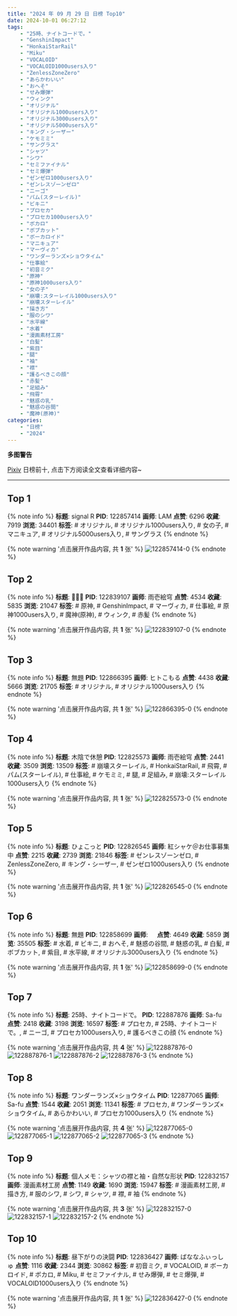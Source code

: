 ```yaml
---
title: "2024 年 09 月 29 日 日榜 Top10"
date: 2024-10-01 06:27:12
tags:
    - "25時、ナイトコードで。"
    - "GenshinImpact"
    - "HonkaiStarRail"
    - "Miku"
    - "VOCALOID"
    - "VOCALOID1000users入り"
    - "ZenlessZoneZero"
    - "あらかわいい"
    - "おへそ"
    - "せみ爆弾"
    - "ウィンク"
    - "オリジナル"
    - "オリジナル1000users入り"
    - "オリジナル3000users入り"
    - "オリジナル5000users入り"
    - "キング・シーザー"
    - "ケモミミ"
    - "サングラス"
    - "シャツ"
    - "シワ"
    - "セミファイナル"
    - "セミ爆弾"
    - "ゼンゼロ1000users入り"
    - "ゼンレスゾーンゼロ"
    - "ニーゴ"
    - "パム(スターレイル)"
    - "ビキニ"
    - "プロセカ"
    - "プロセカ1000users入り"
    - "ボカロ"
    - "ボブカット"
    - "ボーカロイド"
    - "マニキュア"
    - "マーヴィカ"
    - "ワンダーランズ×ショウタイム"
    - "仕事絵"
    - "初音ミク"
    - "原神"
    - "原神1000users入り"
    - "女の子"
    - "崩壊:スターレイル1000users入り"
    - "崩壊スターレイル"
    - "描き方"
    - "服のシワ"
    - "水平線"
    - "水着"
    - "漫画素材工房"
    - "白髪"
    - "紫目"
    - "腿"
    - "袖"
    - "襟"
    - "護るべきこの顔"
    - "赤髪"
    - "足組み"
    - "飛霄"
    - "魅惑の乳"
    - "魅惑の谷間"
    - "魔神(原神)"
categories:
    - "日榜"
    - "2024"
---
```


<i class="fa fa-triangle-exclamation"></i>**多图警告**<i class="fa fa-triangle-exclamation"></i>

[Pixiv](https://www.pixiv.net/) 日榜前十, 点击下方阅读全文查看详细内容~

<!-- more -->

---

## Top 1

{% note info %}
**标题**: signal R
**PID**: 122857414 **画师**: LAM
**点赞**: 6296 **收藏**: 7919 **浏览**: 34401
**标签**: # オリジナル, # オリジナル1000users入り, # 女の子, # マニキュア, # オリジナル5000users入り, # サングラス
{% endnote %}

{% note warning '点击展开作品内容, 共 **1** 张' %}
![122857414-0](https://i.pixiv.re/img-original/img/2024/09/29/00/00/35/122857414_p0.jpg)
{% endnote %}

## Top 2

{% note info %}
**标题**: 🍁🍁🍁
**PID**: 122839107 **画师**: 雨壱絵穹
**点赞**: 4534 **收藏**: 5835 **浏览**: 21047
**标签**: # 原神, # GenshinImpact, # マーヴィカ, # 仕事絵, # 原神1000users入り, # 魔神(原神), # ウィンク, # 赤髪
{% endnote %}

{% note warning '点击展开作品内容, 共 **1** 张' %}
![122839107-0](https://i.pixiv.re/img-original/img/2024/09/28/13/06/43/122839107_p0.png)
{% endnote %}

## Top 3

{% note info %}
**标题**: 無題
**PID**: 122866395 **画师**: ヒトこもる
**点赞**: 4438 **收藏**: 5666 **浏览**: 21705
**标签**: # オリジナル, # オリジナル1000users入り
{% endnote %}

{% note warning '点击展开作品内容, 共 **1** 张' %}
![122866395-0](https://i.pixiv.re/img-original/img/2024/09/29/08/34/57/122866395_p0.png)
{% endnote %}

## Top 4

{% note info %}
**标题**: 木陰で休憩
**PID**: 122825573 **画师**: 雨壱絵穹
**点赞**: 2441 **收藏**: 3509 **浏览**: 13509
**标签**: # 崩壊スターレイル, # HonkaiStarRail, # 飛霄, # パム(スターレイル), # 仕事絵, # ケモミミ, # 腿, # 足組み, # 崩壊:スターレイル1000users入り
{% endnote %}

{% note warning '点击展开作品内容, 共 **1** 张' %}
![122825573-0](https://i.pixiv.re/img-original/img/2024/09/28/00/00/20/122825573_p0.png)
{% endnote %}

## Top 5

{% note info %}
**标题**: ひょこっと
**PID**: 122826545 **画师**: 紅シャケ＠お仕事募集中
**点赞**: 2215 **收藏**: 2739 **浏览**: 21846
**标签**: # ゼンレスゾーンゼロ, # ZenlessZoneZero, # キング・シーザー, # ゼンゼロ1000users入り
{% endnote %}

{% note warning '点击展开作品内容, 共 **1** 张' %}
![122826545-0](https://i.pixiv.re/img-original/img/2024/09/28/00/17/30/122826545_p0.jpg)
{% endnote %}

## Top 6

{% note info %}
**标题**: 無題
**PID**: 122858699 **画师**: ㅤ
**点赞**: 4649 **收藏**: 5859 **浏览**: 35505
**标签**: # 水着, # ビキニ, # おへそ, # 魅惑の谷間, # 魅惑の乳, # 白髪, # ボブカット, # 紫目, # 水平線, # オリジナル3000users入り
{% endnote %}

{% note warning '点击展开作品内容, 共 **1** 张' %}
![122858699-0](https://i.pixiv.re/img-original/img/2024/09/29/00/28/42/122858699_p0.png)
{% endnote %}

## Top 7

{% note info %}
**标题**: 25時、ナイトコードで。
**PID**: 122887876 **画师**: Sa-fu
**点赞**: 2418 **收藏**: 3198 **浏览**: 16597
**标签**: # プロセカ, # 25時、ナイトコードで。, # ニーゴ, # プロセカ1000users入り, # 護るべきこの顔
{% endnote %}

{% note warning '点击展开作品内容, 共 **4** 张' %}
![122887876-0](https://i.pixiv.re/img-original/img/2024/09/29/22/11/14/122887876_p0.jpg)
![122887876-1](https://i.pixiv.re/img-original/img/2024/09/29/22/11/14/122887876_p1.jpg)
![122887876-2](https://i.pixiv.re/img-original/img/2024/09/29/22/11/14/122887876_p2.jpg)
![122887876-3](https://i.pixiv.re/img-original/img/2024/09/29/22/11/14/122887876_p3.jpg)
{% endnote %}

## Top 8

{% note info %}
**标题**: ワンダーランズ×ショウタイム
**PID**: 122877065 **画师**: Sa-fu
**点赞**: 1544 **收藏**: 2051 **浏览**: 11341
**标签**: # プロセカ, # ワンダーランズ×ショウタイム, # あらかわいい, # プロセカ1000users入り
{% endnote %}

{% note warning '点击展开作品内容, 共 **4** 张' %}
![122877065-0](https://i.pixiv.re/img-original/img/2024/09/29/16/46/48/122877065_p0.jpg)
![122877065-1](https://i.pixiv.re/img-original/img/2024/09/29/16/46/48/122877065_p1.jpg)
![122877065-2](https://i.pixiv.re/img-original/img/2024/09/29/16/46/48/122877065_p2.jpg)
![122877065-3](https://i.pixiv.re/img-original/img/2024/09/29/16/46/48/122877065_p3.jpg)
{% endnote %}

## Top 9

{% note info %}
**标题**: 個人メモ：シャツの襟と袖・自然な形状
**PID**: 122832157 **画师**: 漫画素材工房
**点赞**: 1149 **收藏**: 1690 **浏览**: 15947
**标签**: # 漫画素材工房, # 描き方, # 服のシワ, # シワ, # シャツ, # 襟, # 袖
{% endnote %}

{% note warning '点击展开作品内容, 共 **3** 张' %}
![122832157-0](https://i.pixiv.re/img-original/img/2024/09/28/06/00/05/122832157_p0.jpg)
![122832157-1](https://i.pixiv.re/img-original/img/2024/09/28/06/00/05/122832157_p1.jpg)
![122832157-2](https://i.pixiv.re/img-original/img/2024/09/28/06/00/05/122832157_p2.jpg)
{% endnote %}

## Top 10

{% note info %}
**标题**: 昼下がりの決闘
**PID**: 122836427 **画师**: ばななふぃっしゅ
**点赞**: 1116 **收藏**: 2344 **浏览**: 30862
**标签**: # 初音ミク, # VOCALOID, # ボーカロイド, # ボカロ, # Miku, # セミファイナル, # せみ爆弾, # セミ爆弾, # VOCALOID1000users入り
{% endnote %}

{% note warning '点击展开作品内容, 共 **1** 张' %}
![122836427-0](https://i.pixiv.re/img-original/img/2024/09/28/10/52/33/122836427_p0.jpg)
{% endnote %}
